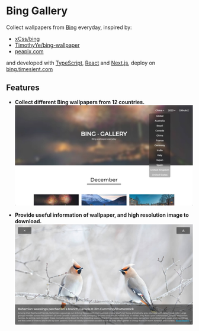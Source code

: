 # Bing Gallery
Collect wallpapers from [Bing](https://bing.com) everyday, inspired by:
- [xCss/bing](https://github.com/xCss/bing)
- [TimothyYe/bing-wallpaper](https://github.com/TimothyYe/bing-wallpaper)
- [peapix.com](https://peapix.com)

and developed with [TypeScript](https://www.typescriptlang.org), [React](https://reactjs.org) and [Next.js](https://nextjs.org), deploy on [bing.timesient.com](https://bing.timesient.com)

## Features
- **Collect different Bing wallpapers from 12 countries.**
![header](https://raw.githubusercontent.com/Timesient/images/main/bing-gallery-header.png)

- **Provide useful information of wallpaper, and high resolution image to download.**
![detail](https://raw.githubusercontent.com/Timesient/images/main/bing-gallery-detail.png)
